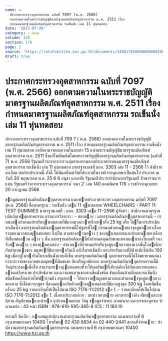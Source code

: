 ```yaml
---
name: >-
  ประกาศกระทรวงอุตสาหกรรม ฉบับที่ 7097 (พ.ศ. 2566)
  ออกตามความในพระราชบัญญัติมาตรฐานผลิตภัณฑ์อุตสาหกรรม พ.ศ. 2511 เรื่อง
  กำหนดมาตรฐานผลิตภัณฑ์อุตสาหกรรม รถเข็นนั่ง เล่ม 11 หุ่นทดสอบ
date: '2023-07-20'
category: ง พิเศษ
volume: 140
section: 176
page: 2
source: 'https://ratchakitcha.soc.go.th/documents/140D176S0000000000200.pdf'
draft: true
---
```


# ประกาศกระทรวงอุตสาหกรรม ฉบับที่ 7097 (พ.ศ. 2566) ออกตามความในพระราชบัญญัติมาตรฐานผลิตภัณฑ์อุตสาหกรรม พ.ศ. 2511 เรื่อง กำหนดมาตรฐานผลิตภัณฑ์อุตสาหกรรม รถเข็นนั่ง เล่ม 11 หุ่นทดสอบ

ประกาศกระทรวงอุตสาหกรรม ฉบับที่ 709 7 ( พ.ศ. 2566) ออกตามความในพระราชบัญญัติมาตรฐานผลิตภัณฑ์อุตสาหกรรม พ.ศ. 2511 เรื่อง กำหนดมาตรฐานผลิตภัณฑ์อุตสาหกรรม รถเข็นนั่ง เล่ม 11 หุ่นทดสอบ อาศัยอานาจตามความในมาตรา 15 แห่งพระราชบัญญัติมาตรฐานผลิตภัณฑ์อุตสาหกรรม พ.ศ. 2511 ซึ่งแก้ไขเพิ่มเติมโดยพระราชบัญญัติมาตรฐานผลิตภัณฑ์อุตสาหกรรม (ฉบับที่ 7) พ.ศ. 2558 รัฐมนตรีว่าการกระทรวงอุตสาหกรรมออกประกาศกาหนดมาตรฐานผลิตภัณฑ์อุตสาหกรรม รถเข็นนั่ง เล่ม 11 หุ่นทดสอบ มาตรฐานเลขที่ มอก. 3303 เล่ม 11 - 2566 ไว้ ดังมีรายละเอียด ต่อท้ายประกาศนี้ ทั้งนี้ ให้มีผลตั้งแต่วันที่ประกาศในราชกิจจานุเบกษาเป็นต้นไป ประกาศ ณ วันที่ 30 พฤษภาคม พ.ศ. 25 6 6 อนุชา นาคาศัย รัฐมนตรีประจำสำนักนายกรัฐมนตรี รักษาราชการแทน รัฐมนตรีว่าการกระทรวงอุตสาหกรรม ้ หนา 2 ่ เลม 140 ตอนพิเศษ 176 ง ราชกิจจานุเบกษา 20 กรกฎาคม 2566

ขอมูลมาตรฐานผลิตภัณฑอุตสาหกรรม แนบทายประกาศกระทรวงอุตสาหกรรม ฉบับที่ 7097 (พ.ศ. 2566) ชื่อมาตรฐาน : รถเข็นนั่ง เลม 11 หุนทดสอบ WHEELCHAIRS - PART 11: TEST DUMMIES มาตรฐานเลขที่ : มอก. 3303 เลม 11−2566 ผู้จัดทํา : สํานักงานมาตรฐานผลิตภัณฑอุตสาหกรรม กรรมการวิชาการ : - ขอบขาย : มาตรฐานผลิตภัณฑอุตสาหกรรมนี้ - กําหนดขอกําหนดสําหรับหุนทดสอบที่มีมวลมากกวาหรือเทากับ 25 kg เพื่อ ใชในการประเมินรถเข็นนั่ง มาตรฐานผลิตภัณฑอุตสาหกรรมนี้ให้สูตรที่ใช กําหนดตําแหนงของจุดศูนยกลางโดยรวมของมวลของหุนทดสอบ ซึ่งเป็น มวลของสวนตาง ๆ ของหุนทดสอบและตําแหนงของเดือยที่เชื่อมต่อสวน ตาง ๆ นั้น มาตรฐานผลิตภัณฑนี้ยังกําหนดคุณลักษณะของแผนรองโหลดที่ รองรับสวนตาง ๆ ของหุนทดสอบ - ตําแหนงที่กําหนดสําหรับจุดศูนยกลางของมวลนั้นใกลเคียงกับตําแหนงของ มนุษยที่มีมวลเทากันเมื่ อนั่งในรถเข็นนั่ง และสําหรับมวลที่มีน้ําหนักไม่เกิน 100 kg เมื่ออยู่ในทายืนในรถเข็นนั่งแบบตั้งขึ้น มาตรฐานผลิตภัณฑ อุตสาหกรรมนี้ไม่ได้พยายามแสดงการกระจายของมวลของมนุษยที่มีแขนขา ลีบหรือถูกตัดออก มาตรฐานผลิตภัณฑอุตสาหกรรมนี้มีวัตถุประสงคเพื่อให้ สามารถสรางหุนทดสอบที่จะให้ผลลัพธที่เทียบเคียงได้กับผลการทดสอบ ดานเสถียรภาพ ประสิทธิภาพ และความทนทานของรถเข็นนั่งชนิด ขับเคลื่อนด้วยมือและรถเข็นนั่งชนิดขับเคลื่อนด้วยไฟฟารวมถึง สกูเตอร - ให้ตารางขอมูลของมวลและตําแหนงจุดศูนยกลางของมวล ซึ่งได้มาจากสูตร ที่สอดคลองกับตัวอยางหุนทดสอบที่มีมวลสูงสุด 300 kg โดยเพิ่มขึ้นครั้งละ 25 kg รายละเอียดให้เป็นไปตาม ISO 7176-11:2012 ขอ 1. - รายละเอียดให้เป็นไปตาม ISO 7176-11:2012 ขอ 1. เนื้อหาประกอบด้วย : บทนํา ขอบขาย เอกสารอางอิง ศัพทและบทนิยาม สัญลักษณและคํายอ อุปกรณทดสอบ วัสดุ ขอมูลจําเพาะ ภาคผนวก และบรรณานุกรม จํานวนหน้า : 43 หน้า ISBN : 978-616-595-365-8 ICS : 11.180.10

สถานที่ จัดเก็บ : หองสมุดสํานักงานมาตรฐานผลิตภัณฑอุตสาหกรรม ถนนพระรามที่ 6 กรุงเทพมหานคร 10400 โทรศัพท 02 430 6834 ต่อ 02 440-2441 สถานที่จําหนาย : สํานักงานมาตรฐานผลิตภัณฑอุตสาหกรรม ถนนพระรามที่ 6 กรุงเทพมหานคร 10400 https://www.tisi.go.th
